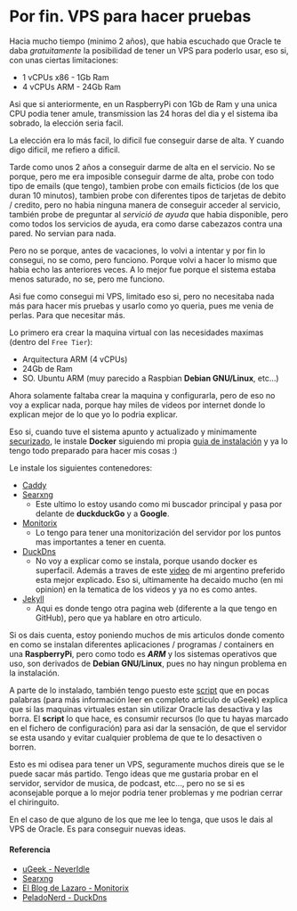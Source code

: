# Por fin. VPS para hacer pruebas

Hacia mucho tiempo (minimo 2 años), que habia escuchado que Oracle te daba *gratuitamente* la posibilidad de tener un VPS para poderlo usar, eso si, con unas ciertas limitaciones:
- 1 vCPUs x86 - 1Gb Ram
- 4 vCPUs ARM - 24Gb Ram

Asi que si anteriormente, en un RaspberryPi con 1Gb de Ram y una unica CPU podia tener amule, transmission las 24 horas del dia y el sistema iba sobrado, la elección seria facil.

La elección era lo más facil, lo dificil fue conseguir darse de alta. Y cuando digo dificil, me refiero a dificil.

<!--more-->

Tarde como unos 2 años a conseguir darme de alta en el servicio. No se porque, pero me era imposible conseguir darme de alta, probe con todo tipo de emails (que tengo), tambien probe con emails ficticios (de los que duran 10 minutos), tambien probe con diferentes tipos de tarjetas de debito / credito, pero no habia ninguna manera de conseguir acceder al servicio, también probe de preguntar al *servició de ayuda* que habia disponible, pero como todos los servicios de ayuda, era como darse cabezazos contra una pared. No servian para nada.

Pero no se porque, antes de vacaciones, lo volvi a intentar y por fin lo consegui, no se como, pero funciono. Porque volvi a hacer lo mismo que habia echo las anteriores veces. A lo mejor fue porque el sistema estaba menos saturado, no se, pero me funciono.

Asi fue como consegui mi VPS, limitado eso si, pero no necesitaba nada más para hacer mis pruebas y usarlo como yo queria, pues me venia de perlas. Para que necesitar más.

Lo primero era crear la maquina virtual con las necesidades maximas (dentro del `Free Tier`):
- Arquitectura ARM (4 vCPUs)
- 24Gb de Ram
- SO. Ubuntu ARM (muy parecido a Raspbian **Debian GNU/Linux**, etc...)

Ahora solamente faltaba crear la maquina y configurarla, pero de eso no voy a explicar nada, porque hay miles de videos por internet donde lo explican mejor de lo que yo lo podria explicar.

Eso si, cuando tuve el sistema apunto y actualizado y minimamente [securizado](/2020-11-08-rpi-usando-fail2ban), le instale **Docker** siguiendo mi propia [guia de instalación](/2020-03-08-rpi-usando-docker) y ya lo tengo todo preparado para hacer mis cosas :)

Le instale los siguientes contenedores:
- [Caddy](2021-04-08-rpi-caddy-proxy-manager.md)
- [Searxng](https://ugeek.github.io/blog/post/2023-03-20-searxng-buscador-privado.html)
  - Este ultimo lo estoy usando como mi buscador principal y pasa por delante de **duckduckGo** y a **Google**.
- [Monitorix](https://elblogdelazaro.org/posts/2020-02-03-monitorix-monitoriza-tu-sistema)
  - Lo tengo para tener una monitorización del servidor por los puntos mas importantes a tener en cuenta.
- [DuckDns](2020-10-30-rpi-cambiando-equipo.md)
  - No voy a explicar como se instala, porque usando docker es superfacil. Además a traves de este [video](https://www.youtube.com/watch?v=MLjKbake8HM) de mi argentino preferido esta mejor explicado. Eso si, ultimamente ha decaido mucho (en mi opinion) en la tematica de los videos y ya no es como antes.
- [Jekyll](https://llibres.ahnenerbe.duckdns.org)
  - Aqui es donde tengo otra pagina web (diferente a la que tengo en GitHub), pero que ya hablare en otro articulo.

Si os dais cuenta, estoy poniendo muchos de mis articulos donde comento en como se instalan diferentes aplicaciones / programas / containers en una **RaspberryPi**, pero como todo es ***ARM*** y los sistemas operativos que uso, son derivados de **Debian GNU/Linux**, pues no hay ningun problema en la instalación.

A parte de lo instalado, también tengo puesto este [script](https://ugeek.github.io/blog/post/2023-04-10-neveridle-vps-de-oracle-nunca-inactivo.html) que en pocas palabras (para más información leer en completo articulo de uGeek) explica que si las maquinas virtuales estan sin utilizar Oracle las desactiva y las borra. El **script** lo que hace, es consumir recursos (lo que tu hayas marcado en el fichero de configuración) para asi dar la sensación, de que el servidor se esta usando y evitar cualquier problema de que te lo desactiven o borren.

Esto es mi odisea para tener un VPS, seguramente muchos direis que se le puede sacar más partido. Tengo ideas que me gustaria probar en el servidor, servidor de musica, de podcast, etc..., pero no se si es aconsejable porque a lo mejor podria tener problemas y me podrian cerrar el chiringuito.

En el caso de que alguno de los que me lee lo tenga, que usos le dais al VPS de Oracle. Es para conseguir nuevas ideas.
#### Referencia
- [uGeek - NeverIdle](https://ugeek.github.io/blog/post/2023-04-10-neveridle-vps-de-oracle-nunca-inactivo.html)
- [Searxng](https://ugeek.github.io/blog/post/2023-03-20-searxng-buscador-privado.html)
- [El Blog de Lazaro - Monitorix](https://elblogdelazaro.org/posts/2020-02-03-monitorix-monitoriza-tu-sistema)
- [PeladoNerd - DuckDns](https://www.youtube.com/watch?v=MLjKbake8HM)

